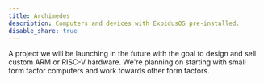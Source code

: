 ```yaml
---
title: Archimedes
description: Computers and devices with ExpidusOS pre-installed.
disable_share: true
---
```


A project we will be launching in the future with the goal to design and sell custom ARM or RISC-V hardware.
We're planning on starting with small form factor computers and work towards other form factors.
